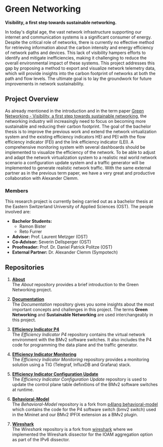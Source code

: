 # Green Networking

**Visibility, a first step towards sustainable networking.**

In today's digital age, the vast network infrastructure supporting our internet and communication systems is a significant consumer of energy.
Despite the critical role of networks, there is currently no effective method for retrieving information about the carbon intensity and energy efficiency of network paths and devices. This lack of visibility hampers efforts to identify and mitigate inefficiencies, making it challenging to reduce the overall environmental impact of these systems. This project addresses this gap by proposing a method to export and visualize network telemetry data, which will provide insights into the carbon footprint of networks at both the path and flow levels. The ultimate goal is to lay the groundwork for future improvements in network sustainability.

## Project Overview
As already mentioned in the introduction and in the term paper [Green Networking - Visibility, a first step towards sustainable networking](https://gitlab.ost.ch/green-networking/about/-/blob/main/README.md?ref_type=heads), the networking industry will increasingly need to focus on becoming more sustainable and reducing their carbon footprint.
The goal of the bachelor thesis is to improve the previous work and extend the network virtualization system and the existing efficiency indicators HEI and PEI with the flow efficiency indicator (FEI) and the link efficiency indicator (LEI).
A comprehensive monitoring system with several dashboards should be implemented to visualize the efficiency of the network.
To be able to adjust and adapt the network virtualization system to a realistic real world network scenario a configuration update system and a traffic generator will be implemented to generate realistic network traffic.
With the same external partner as in the previous term paper, we have a very great and productive collaboration with Alexander Clemm.

### Members
This research project is currently being carried out as a bachelor thesis at the Eastern Switzerland University of Applied Sciences (OST).
The people involved are:
- **Bachelor Students:**
  - Ramon Bister
  - Reto Furrer
- **Advisor:** Prof. Laurent Metzger (OST)
- **Co-Advisor:** Severin Dellsperger (OST)
- **Proofreader:** Prof. Dr. Daniel Patrick Politze (OST)
- **External Partner:** Dr. Alexander Clemm (Sympotech)

## Repositories

1. [**About**](https://gitlab.ost.ch/green-networking-ba/about)  
The _About_ repository provides a brief introduction to the Green Networking project.

1. [**Documentation**](https://gitlab.ost.ch/green-networking-ba/documentation)  
The _Documentation_ repository gives you some insights about the most important concepts and challenges in this project.
The terms **Green Networking** and **Sustainable Networking** are used interchangeably in this project.

1. [**Efficiency Indicator P4**](https://gitlab.ost.ch/green-networking-ba/efficiency-indicator-p4)  
The _Efficiency Indicator P4_ repository contains the virtual network environment with the BMv2 software switches.
It also includes the P4 code for programming the data plane and the traffic generator.

1. [**Efficiency Indicator Monitoring**](https://gitlab.ost.ch/green-networking-ba/efficiency-indicator-monitoring)  
The _Efficiency Indicator Monitoring_ repository provides a monitoring solution using a TIG (Telegraf, InfluxDB and Grafana) stack.

1. [**Efficiency Indicator Configuration Update**](https://gitlab.ost.ch/green-networking-ba/efficiency-indicator-configuration-update)  
The _Efficiency Indicator Configuration Update_ repository is used to update the control plane table definitions of the BMv2 software switches at runtime.

1. [**Behavioral-Model**](https://github.com/ramobis/behavioral-model)  
The _Behavioral-Model_ repository is a fork from [p4lang behavioral-model](https://github.com/p4lang/behavioral-model) which contains the code for the P4 software switch (bmv2 switch) used in the Mininet and our BMv2 IPFIX extension as a BMv2 plugin.

1. [**Wireshark**](https://github.com/ramobis/wireshark)  
The _Wireshark_ repository is a fork from [wireshark](https://github.com/wireshark/wireshark) where we implemented the Wireshark dissector for the IOAM aggregation option as part of the IPv6 dissector.
